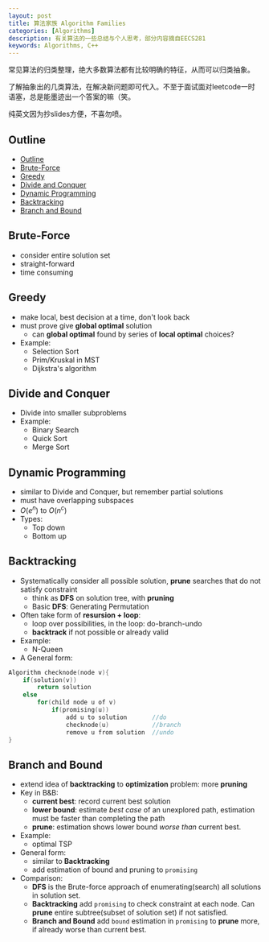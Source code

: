 ```yaml
---
layout: post
title: 算法家族 Algorithm Families
categories: [Algorithms]
description: 有关算法的一些总结与个人思考，部分内容摘自EECS281
keywords: Algorithms, C++
---
```

常见算法的归类整理，绝大多数算法都有比较明确的特征，从而可以归类抽象。

了解抽象出的几类算法，在解决新问题即可代入。不至于面试面对leetcode一时语塞，总是能墨迹出一个答案的嘛（笑。

纯英文因为抄slides方便，不喜勿喷。
## Outline

- [Outline](#outline)
- [Brute-Force](#brute-force)
- [Greedy](#greedy)
- [Divide and Conquer](#divide-and-conquer)
- [Dynamic Programming](#dynamic-programming)
- [Backtracking](#backtracking)
- [Branch and Bound](#branch-and-bound)

## Brute-Force

- consider entire solution set
- straight-forward
- time consuming

## Greedy

- make local, best decision at a time, don't look back
- must prove give **global optimal** solution
  - can **global optimal** found by series of **local optimal** choices?
- Example:
  - Selection Sort
  - Prim/Kruskal in MST
  - Dijkstra's algorithm

## Divide and Conquer

- Divide into smaller subproblems
- Example:
  - Binary Search
  - Quick Sort
  - Merge Sort

## Dynamic Programming

- similar to Divide and Conquer, but remember partial solutions
- must have overlapping subspaces
- $O(e^n)$ to $O(n^c)$
- Types:
  - Top down
  - Bottom up

## Backtracking

- Systematically consider all possible solution, **prune** searches that do not satisfy constraint
  - think as **DFS** on solution tree, with **pruning**
  - Basic **DFS**: Generating Permutation
- Often take form of **resursion + loop**:
  - loop over possibilities, in the loop: do-branch-undo
  - **backtrack** if not possible or already valid
- Example:
  - N-Queen
- A General form:
```c++
Algorithm checknode(node v){
    if(solution(v))
        return solution
    else
        for(child node u of v)
            if(promising(u))
                add u to solution       //do 
                checknode(u)            //branch
                remove u from solution  //undo
}
```

## Branch and Bound

- extend idea of **backtracking** to **optimization** problem: more **pruning**
- Key in B&B:
  - **current best**: record current best solution
  - **lower bound**: estimate *best case* of an unexplored path, estimation must be faster than completing the path
  - **prune**: estimation shows lower bound *worse than* current best.
- Example:
  - optimal TSP
- General form:
  - similar to **Backtracking**
  - add estimation of bound and pruning to `promising`
- Comparison:
  - **DFS** is the Brute-force approach of enumerating(search) all solutions in solution set. 
  - **Backtracking** add `promising` to check constraint at each node. Can **prune** entire subtree(subset of solution set) if not satisfied.
  - **Branch and Bound** add `bound` estimation in `promising` to **prune** more, if already worse than current best.